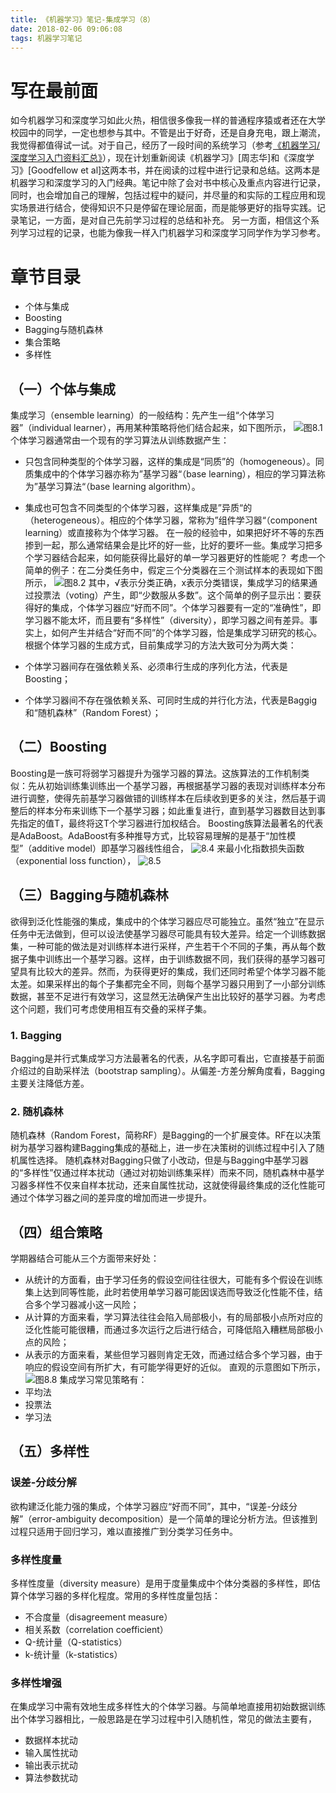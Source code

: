 ```yaml
---
title: 《机器学习》笔记-集成学习（8）
date: 2018-02-06 09:06:08
tags: 机器学习笔记
---
```

# 写在最前面
如今机器学习和深度学习如此火热，相信很多像我一样的普通程序猿或者还在大学校园中的同学，一定也想参与其中。不管是出于好奇，还是自身充电，跟上潮流，我觉得都值得试一试。对于自己，经历了一段时间的系统学习（参考[《机器学习/深度学习入门资料汇总》](https://zhuanlan.zhihu.com/p/30980999)），现在计划重新阅读《机器学习》[周志华]和《深度学习》[Goodfellow et al]这两本书，并在阅读的过程中进行记录和总结。这两本是机器学习和深度学习的入门经典。笔记中除了会对书中核心及重点内容进行记录，同时，也会增加自己的理解，包括过程中的疑问，并尽量的和实际的工程应用和现实场景进行结合，使得知识不只是停留在理论层面，而是能够更好的指导实践。记录笔记，一方面，是对自己先前学习过程的总结和补充。 另一方面，相信这个系列学习过程的记录，也能为像我一样入门机器学习和深度学习同学作为学习参考。

# 章节目录

* 个体与集成
* Boosting
* Bagging与随机森林
* 集合策略
* 多样性

## （一）个体与集成
集成学习（ensemble learning）的一般结构：先产生一组“个体学习器”（individual learner），再用某种策略将他们结合起来，如下图所示，
![图8.1](http://upload-images.jianshu.io/upload_images/4905018-945d7aca6c56b4ff.png?imageMogr2/auto-orient/strip%7CimageView2/2/w/1240)
个体学习器通常由一个现有的学习算法从训练数据产生：
* 只包含同种类型的个体学习器，这样的集成是“同质”的（homogeneous）。同质集成中的个体学习器亦称为”基学习器“（base learning），相应的学习算法称为”基学习算法“（base learning algorithm）。
* 集成也可包含不同类型的个体学习器，这样集成是”异质“的（heterogeneous）。相应的个体学习器，常称为”组件学习器“（component learning）或直接称为个体学习器。
在一般的经验中，如果把好坏不等的东西掺到一起，那么通常结果会是比坏的好一些，比好的要坏一些。集成学习把多个学习器结合起来，如何能获得比最好的单一学习器更好的性能呢？
考虑一个简单的例子：在二分类任务中，假定三个分类器在三个测试样本的表现如下图所示，
![图8.2](http://upload-images.jianshu.io/upload_images/4905018-1df57820f98630cf.png?imageMogr2/auto-orient/strip%7CimageView2/2/w/1240)
其中，√表示分类正确，x表示分类错误，集成学习的结果通过投票法（voting）产生，即“少数服从多数”。这个简单的例子显示出：要获得好的集成，个体学习器应“好而不同”。个体学习器要有一定的“准确性”，即学习器不能太坏，而且要有“多样性”（diversity），即学习器之间有差异。事实上，如何产生并结合“好而不同”的个体学习器，恰是集成学习研究的核心。
根据个体学习器的生成方式，目前集成学习的方法大致可分为两大类：

* 个体学习器间存在强依赖关系、必须串行生成的序列化方法，代表是Boosting；
* 个体学习器间不存在强依赖关系、可同时生成的并行化方法，代表是Baggig和“随机森林”（Random Forest）；

## （二）Boosting
Boosting是一族可将弱学习器提升为强学习器的算法。这族算法的工作机制类似：先从初始训练集训练出一个基学习器，再根据基学习器的表现对训练样本分布进行调整，使得先前基学习器做错的训练样本在后续收到更多的关注，然后基于调整后的样本分布来训练下一个基学习器；如此重复进行，直到基学习器数目达到事先指定的值T，最终将这T个学习器进行加权结合。
Boosting族算法最著名的代表是AdaBoost。AdaBoost有多种推导方式，比较容易理解的是基于“加性模型”（additive model）即基学习器线性组合，
![8.4](http://upload-images.jianshu.io/upload_images/4905018-8dbf74c811802eff.png?imageMogr2/auto-orient/strip%7CimageView2/2/w/1240)
来最小化指数损失函数（exponential loss function），
![8.5](http://upload-images.jianshu.io/upload_images/4905018-c6d176a094ead7d2.png?imageMogr2/auto-orient/strip%7CimageView2/2/w/1240)

## （三）Bagging与随机森林
欲得到泛化性能强的集成，集成中的个体学习器应尽可能独立。虽然“独立”在显示任务中无法做到，但可以设法使基学习器尽可能具有较大差异。给定一个训练数据集，一种可能的做法是对训练样本进行采样，产生若干个不同的子集，再从每个数据子集中训练出一个基学习器。这样，由于训练数据不同，我们获得的基学习器可望具有比较大的差异。然而，为获得更好的集成，我们还同时希望个体学习器不能太差。如果采样出的每个子集都完全不同，则每个基学习器只用到了一小部分训练数据，甚至不足进行有效学习，这显然无法确保产生出比较好的基学习器。为考虑这个问题，我们可考虑使用相互有交叠的采样子集。

### 1. Bagging
Bagging是并行式集成学习方法最著名的代表，从名字即可看出，它直接基于前面介绍过的自助采样法（bootstrap sampling）。从偏差-方差分解角度看，Bagging主要关注降低方差。

### 2. 随机森林
随机森林（Random Forest，简称RF）是Bagging的一个扩展变体。RF在以决策树为基学习器构建Bagging集成的基础上，进一步在决策树的训练过程中引入了随机属性选择。
随机森林对Bagging只做了小改动，但是与Bagging中基学习器的“多样性”仅通过样本扰动（通过对初始训练集采样）而来不同，随机森林中基学习器多样性不仅来自样本扰动，还来自属性扰动，这就使得最终集成的泛化性能可通过个体学习器之间的差异度的增加而进一步提升。

## （四）组合策略
学期器结合可能从三个方面带来好处：

* 从统计的方面看，由于学习任务的假设空间往往很大，可能有多个假设在训练集上达到同等性能，此时若使用单学习器可能因误选而导致泛化性能不佳，结合多个学习器减小这一风险；
* 从计算的方面来看，学习算法往往会陷入局部极小，有的局部极小点所对应的泛化性能可能很糟，而通过多次运行之后进行结合，可降低陷入糟糕局部极小点的风险；
* 从表示的方面来看，某些但学习器则肯定无效，而通过结合多个学习器，由于响应的假设空间有所扩大，有可能学得更好的近似。
直观的示意图如下所示，
![图8.8](http://upload-images.jianshu.io/upload_images/4905018-c5c53a1182e7e3e5.png?imageMogr2/auto-orient/strip%7CimageView2/2/w/1240)
集成学习常见策略有：
* 平均法
* 投票法
* 学习法

## （五）多样性

### 误差-分歧分解
欲构建泛化能力强的集成，个体学习器应“好而不同”，其中，“误差-分歧分解”（error-ambiguity decomposition）是一个简单的理论分析方法。但该推到过程只适用于回归学习，难以直接推广到分类学习任务中。

### 多样性度量
多样性度量（diversity measure）是用于度量集成中个体分类器的多样性，即估算个体学习器的多样化程度。常用的多样性度量包括：
* 不合度量（disagreement measure）
* 相关系数（correlation coefficient）
* Q-统计量（Q-statistics）
* k-统计量（k-statistics）

### 多样性增强
在集成学习中需有效地生成多样性大的个体学习器。与简单地直接用初始数据训练出个体学习器相比，一般思路是在学习过程中引入随机性，常见的做法主要有，
* 数据样本扰动
* 输入属性扰动
* 输出表示扰动
* 算法参数扰动
